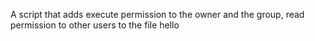 A script that adds execute permission to the owner and the group, read permission to other users to the file hello
